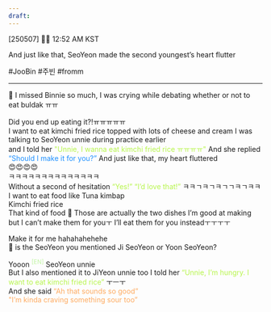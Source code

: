 ```yaml
---
draft:
---
```

[250507] 🐣💭 12:52 AM KST

And just like that, SeoYeon made the second youngest’s heart flutter 

#JooBin #주빈 #fromm 
___

🫧 I missed Binnie so much, I was crying while debating whether or not to eat buldak ㅠㅠ

Did you end up eating it?!ㅠㅠㅠㅠㅠ  
I want to eat kimchi fried rice topped with lots of cheese and cream
I was talking to SeoYeon unnie during practice earlier  
and I told her <font color="#b7f54c">"Unnie, I wanna eat kimchi fried rice ㅠㅠㅠㅠ"  </font>
And she replied<font color="#1e90ff"> “Should I make it for you?”  </font>
And just like that, my heart fluttered  
😍😍😍😍  
ㅋㅋㅋㅋㅋㅋㅋㅋㅋㅋㅋㅋㅋㅋ  
Without a second of hesitation
<font color="#b7f54c">“Yes!”  </font>
<font color="#b7f54c">“I’d love that!”  </font>
ㅋㅋㄱㅋㄱㅋㄱㄱㅋㄱㅋㅋ
I want to eat food like
Tuna kimbap  
Kimchi fried rice  
That kind of food
🫧 Those are actually the two dishes I’m good at making but I can’t make them for youㅜ I’ll eat them for you insteadㅜㅜㅜㅜ

Make it for me
hahahahehehe  
🫧 is the SeoYeon you mentioned Ji SeoYeon or Yoon SeoYeon?

Yooon <sup><font color="#c3f4a5">[EN]</font></sup>
SeoYeon unnie  
But I also mentioned it to JiYeon unnie too
I told her <font color="#b7f54c">“Unnie, I’m hungry. I want to eat kimchi fried rice”  </font>
ㅜㅡㅜ  
And she said <font color="#feab61">“Ah that sounds so good”</font>  
<font color="#feab61">"I’m kinda craving something sour too”  </font>
